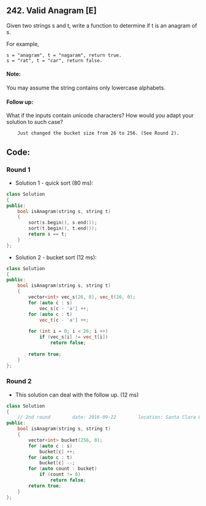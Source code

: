 ## 242. Valid Anagram [E]
Given two strings s and t, write a function to determine if t is an anagram of s.

For example,
```
s = "anagram", t = "nagaram", return true.
s = "rat", t = "car", return false.
```  

#### Note:
You may assume the string contains only lowercase alphabets.

#### Follow up:
What if the inputs contain unicode characters? How would you adapt your solution to such case?
```
    Just changed the bucket size from 26 to 256. (See Round 2).
```

## Code:
### Round 1
- Solution 1 - quick sort (80 ms):
```c++
class Solution 
{
public:
    bool isAnagram(string s, string t) 
    {
        sort(s.begin(), s.end());
        sort(t.begin(), t.end());
        return s == t;
    }
};
```

- Solution 2 - bucket sort (12 ms):
```c++
class Solution 
{
public:
    bool isAnagram(string s, string t) 
    {
        vector<int> vec_s(26, 0), vec_t(26, 0);
        for (auto c : s)
            vec_s[c - 'a'] ++;
        for (auto c : t)
            vec_t[c - 'a'] ++;
        
        for (int i = 0; i < 26; i ++)
            if (vec_s[i] != vec_t[i])
                return false;
                
        return true;
    }
};
```

### Round 2
- This solution can deal with the follow up. (12 ms)
```c++
class Solution 
{
    // 2nd round        date: 2016-09-22        location: Santa Clara Central Park Library
public:
    bool isAnagram(string s, string t) 
    {
        vector<int> bucket(256, 0);
        for (auto c : s)
            bucket[c] ++;
        for (auto c : t)
            bucket[c] --;
        for (auto count : bucket)
            if (count != 0)
                return false;
        return true;
    }
};
```
